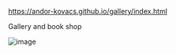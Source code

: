 https://andor-kovacs.github.io/gallery/index.html

Gallery and book shop

![image](https://user-images.githubusercontent.com/94794301/218267844-d7b16753-8974-4a9c-9d5b-0236abe7b9b6.png)
